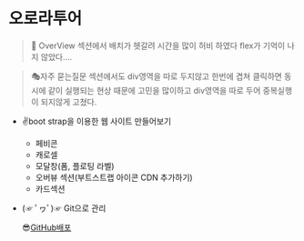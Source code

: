 # 오로라투어

> 🎃 OverView 섹션에서 배치가 헷갈려 시간을 많이 허비 하였다 flex가 기억이 나지 않았다....

> 🎭자주 묻는질문 섹션에서도 div영역을 따로 두지않고 한번에 겹쳐 클릭하면 동시에 같이 실행되는 현상 때문에 고민을 많이하고 div영역을 따로 두어 중복실행이 되지않게 고쳤다.

- ✌boot strap을 이용한 웹 사이트 만들어보기

  - 페비콘
  - 캐로셀
  - 모달창(폼, 플로팅 라벨)
  - 오버뷰 섹션(부트스트랩
    아이콘 CDN 추가하기)
  - 카드섹션

- (☞ ﾟヮﾟ)☞ Git으로 관리

  😎[GitHub배포](https://github.com/KIMJUNGRYUN/BS5-Tour.git)

